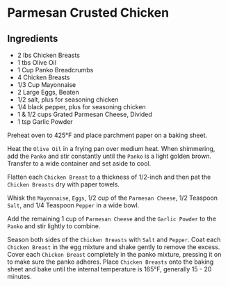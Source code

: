 # Parmesan Crusted Chicken

## Ingredients

* 2 lbs Chicken Breasts
* 1 tbs Olive Oil
* 1 Cup Panko Breadcrumbs
* 4 Chicken Breasts
* 1/3 Cup Mayonnaise
* 2 Large Eggs, Beaten
* 1/2 salt, plus for seasoning chicken
* 1/4 black pepper, plus for seasoning chicken
* 1 & 1/2 cups Grated Parmesan Cheese, Divided
* 1 tsp Garlic Powder

Preheat oven to 425°F and place parchment paper on a baking sheet.

Heat the `Olive Oil` in a frying pan over medium heat.
When shimmering, add the `Panko` and stir constantly until the `Panko`
is a light golden brown.
Transfer to a wide container and set aside to cool.

Flatten each `Chicken Breast` to a thickness of 1/2-inch and then
pat the `Chicken Breasts` dry with paper towels.

Whisk the `Mayonnaise`, `Eggs`, 1/2 cup of the `Parmesan Cheese`,
1/2 Teaspoon `Salt`, and 1/4 Teaspoon `Pepper` in a wide bowl.

Add the remaining 1 cup of `Parmesan Cheese` and the `Garlic Powder` to
the `Panko` and stir lightly to combine.

Season both sides of the `Chicken Breasts` with `Salt` and `Pepper`.
Coat each `Chicken Breast` in the egg mixture and shake gently to
remove the excess.
Cover each `Chicken Breast` completely in the panko mixture,
pressing it on to make sure the panko adheres.
Place `Chicken Breasts` onto the baking sheet and bake until the
internal temperature is 165°F, generally 15 - 20 minutes.
